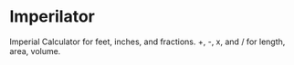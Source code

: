 # Imperilator
Imperial Calculator for feet, inches, and fractions. +, -, x, and / for length, area, volume.
